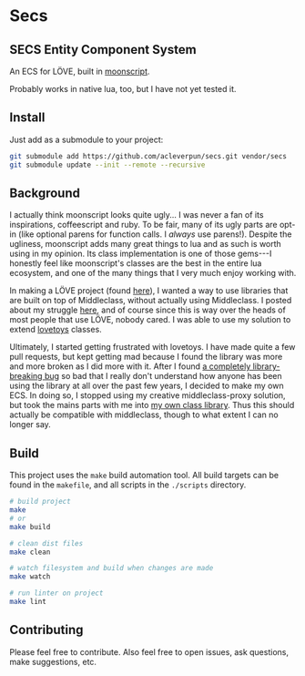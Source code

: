 # Secs

## SECS Entity Component System

An ECS for LÖVE, built in [moonscript](http://moonscript.org/).

Probably works in native lua, too, but I have not yet tested it.

## Install

Just add as a submodule to your project:

```bash
git submodule add https://github.com/acleverpun/secs.git vendor/secs
git submodule update --init --remote --recursive
```

## Background

I actually think moonscript looks quite ugly...
I was never a fan of its inspirations, coffeescript and ruby.
To be fair, many of its ugly parts are opt-in (like optional parens for function calls. I _always_ use parens!).
Despite the ugliness, moonscript adds many great things to lua and as such is worth using in my opinion.
Its class implementation is one of those gems---I honestly feel like moonscript's classes are the best in the entire lua ecosystem, and one of the many things that I very much enjoy working with.

In making a LÖVE project (found [here](https://github.com/acleverpun/oneofthesedays)), I wanted a way to use libraries that are built on top of Middleclass, without actually using Middleclass.
I posted about my struggle [here](https://www.reddit.com/r/moonscript/comments/4xc0sf/interoperability_with_middleclass/), and of course since this is way over the heads of most people that use LÖVE, nobody cared.
I was able to use my solution to extend [lovetoys](https://github.com/lovetoys/lovetoys) classes.

Ultimately, I started getting frustrated with lovetoys.
I have made quite a few pull requests, but kept getting mad because I found the library was more and more broken as I did more with it.
After I found [a completely library-breaking bug](https://github.com/lovetoys/lovetoys/issues/60) so bad that I really don't understand how anyone has been using the library at all over the past few years, I decided to make my own ECS.
In doing so, I stopped using my creative middleclass-proxy solution, but took the mains parts with me into [my own class library](https://github.com/acleverpun/caste).
Thus this should actually be compatible with middleclass, though to what extent I can no longer say.

## Build

This project uses the `make` build automation tool.
All build targets can be found in the `makefile`, and all scripts in the `./scripts` directory.

```bash
# build project
make
# or
make build

# clean dist files
make clean

# watch filesystem and build when changes are made
make watch

# run linter on project
make lint
```

## Contributing

Please feel free to contribute.
Also feel free to open issues, ask questions, make suggestions, etc.
